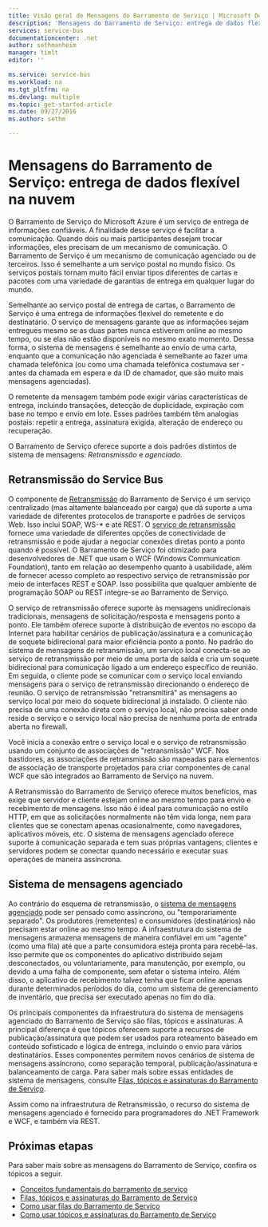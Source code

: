 ```yaml
---
title: Visão geral de Mensagens do Barramento de Serviço | Microsoft Docs
description: 'Mensagens do Barramento de Serviço: entrega de dados flexível na nuvem'
services: service-bus
documentationcenter: .net
author: sethmanheim
manager: timlt
editor: ''

ms.service: service-bus
ms.workload: na
ms.tgt_pltfrm: na
ms.devlang: multiple
ms.topic: get-started-article
ms.date: 09/27/2016
ms.author: sethm

---
```

# <a name="service-bus-messaging:-flexible-data-delivery-in-the-cloud"></a>Mensagens do Barramento de Serviço: entrega de dados flexível na nuvem
O Barramento de Serviço do Microsoft Azure é um serviço de entrega de informações confiáveis. A finalidade desse serviço é facilitar a comunicação. Quando dois ou mais participantes desejam trocar informações, eles precisam de um mecanismo de comunicação. O Barramento de Serviço é um mecanismo de comunicação agenciado ou de terceiros. Isso é semelhante a um serviço postal no mundo físico. Os serviços postais tornam muito fácil enviar tipos diferentes de cartas e pacotes com uma variedade de garantias de entrega em qualquer lugar do mundo.

Semelhante ao serviço postal de entrega de cartas, o Barramento de Serviço é uma entrega de informações flexível do remetente e do destinatário. O serviço de mensagens garante que as informações sejam entregues mesmo se as duas partes nunca estiverem online ao mesmo tempo, ou se elas não estão disponíveis no mesmo exato momento. Dessa forma, o sistema de mensagens é semelhante ao envio de uma carta, enquanto que a comunicação não agenciada é semelhante ao fazer uma chamada telefônica (ou como uma chamada telefônica costumava ser - antes da chamada em espera e da ID de chamador, que são muito mais mensagens agenciadas).

O remetente da mensagem também pode exigir várias características de entrega, incluindo transações, detecção de duplicidade, expiração com base no tempo e envio em lote. Esses padrões também têm analogias postais: repetir a entrega, assinatura exigida, alteração de endereço ou recuperação.

O Barramento de Serviço oferece suporte a dois padrões distintos de sistema de mensagens: *Retransmissão* e *agenciado*.

## <a name="service-bus-relay"></a>Retransmissão do Service Bus
O componente de [Retransmissão](../service-bus-relay/service-bus-relay-overview.md) do Barramento de Serviço é um serviço centralizado (mas altamente balanceado por carga) que dá suporte a uma variedade de diferentes protocolos de transporte e padrões de serviços Web. Isso inclui SOAP, WS-* e até REST. O [serviço de retransmissão](../service-bus-relay/service-bus-dotnet-how-to-use-relay.md) fornece uma variedade de diferentes opções de conectividade de retransmissão e pode ajudar a negociar conexões diretas ponto a ponto quando é possível. O Barramento de Serviço foi otimizado para desenvolvedores de .NET que usam o WCF (Windows Communication Foundation), tanto em relação ao desempenho quanto à usabilidade, além de fornecer acesso completo ao respectivo serviço de retransmissão por meio de interfaces REST e SOAP. Isso possibilita que qualquer ambiente de programação SOAP ou REST integre-se ao Barramento de Serviço.

O serviço de retransmissão oferece suporte às mensagens unidirecionais tradicionais, mensagens de solicitação/resposta e mensagens ponto a ponto. Ele também oferece suporte à distribuição de eventos no escopo da Internet para habilitar cenários de publicação/assinatura e a comunicação de soquete bidirecional para maior eficiência ponto a ponto. No padrão do sistema de mensagens de retransmissão, um serviço local conecta-se ao serviço de retransmissão por meio de uma porta de saída e cria um soquete bidirecional para comunicação ligado a um endereço específico de reunião. Em seguida, o cliente pode se comunicar com o serviço local enviando mensagens para o serviço de retransmissão direcionando o endereço de reunião. O serviço de retransmissão "retransmitirá" as mensagens ao serviço local por meio do soquete bidirecional já instalado. O cliente não precisa de uma conexão direta com o serviço local, não precisa saber onde reside o serviço e o serviço local não precisa de nenhuma porta de entrada aberta no firewall.

Você inicia a conexão entre o serviço local e o serviço de retransmissão usando um conjunto de associações de "retransmissão" WCF. Nos bastidores, as associações de retransmissão são mapeadas para elementos de associação de transporte projetados para criar componentes de canal WCF que são integrados ao Barramento de Serviço na nuvem.

A Retransmissão do Barramento de Serviço oferece muitos benefícios, mas exige que servidor e cliente estejam online ao mesmo tempo para envio e recebimento de mensagens. Isso não é ideal para comunicação no estilo HTTP, em que as solicitações normalmente não têm vida longa, nem para clientes que se conectam apenas ocasionalmente, como navegadores, aplicativos móveis, etc. O sistema de mensagens agenciado oferece suporte à comunicação separada e tem suas próprias vantagens; clientes e servidores podem se conectar quando necessário e executar suas operações de maneira assíncrona.

## <a name="brokered-messaging"></a>Sistema de mensagens agenciado
Ao contrário do esquema de retransmissão, o [sistema de mensagens agenciado](service-bus-queues-topics-subscriptions.md) pode ser pensado como assíncrono, ou "temporariamente separado". Os produtores (remetentes) e consumidores (destinatários) não precisam estar online ao mesmo tempo. A infraestrutura do sistema de mensagens armazena mensagens de maneira confiável em um "agente" (como uma fila) até que a parte consumidora esteja pronta para recebê-las. Isso permite que os componentes do aplicativo distribuído sejam desconectados, ou voluntariamente, para manutenção, por exemplo, ou devido a uma falha de componente, sem afetar o sistema inteiro. Além disso, o aplicativo de recebimento talvez tenha que ficar online apenas durante determinados períodos do dia, como um sistema de gerenciamento de inventário, que precisa ser executado apenas no fim do dia.

Os principais componentes da infraestrutura do sistema de mensagens agenciado do Barramento de Serviço são filas, tópicos e assinaturas.  A principal diferença é que tópicos oferecem suporte a recursos de publicação/assinatura que podem ser usados para roteamento baseado em conteúdo sofisticado e lógica de entrega, incluindo o envio para vários destinatários. Esses componentes permitem novos cenários de sistema de mensagens assíncrono, como separação temporal, publicação/assinatura e balanceamento de carga. Para saber mais sobre essas entidades de sistema de mensagens, consulte [Filas, tópicos e assinaturas do Barramento de Serviço](service-bus-queues-topics-subscriptions.md).

Assim como na infraestrutura de Retransmissão, o recurso do sistema de mensagens agenciado é fornecido para programadores do .NET Framework e WCF, e também via REST.

## <a name="next-steps"></a>Próximas etapas
Para saber mais sobre as mensagens do Barramento de Serviço, confira os tópicos a seguir.

* [Conceitos fundamentais do barramento de serviço](../service-bus/service-bus-fundamentals-hybrid-solutions.md)
* [Filas, tópicos e assinaturas do Barramento de Serviço](service-bus-queues-topics-subscriptions.md)
* [Como usar filas do Barramento de Serviço](service-bus-dotnet-get-started-with-queues.md)
* [Como usar tópicos e assinaturas do Barramento de Serviço](service-bus-dotnet-how-to-use-topics-subscriptions.md)

<!--HONumber=Oct16_HO2-->


